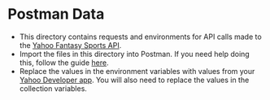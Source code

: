 # Postman Data
- This directory contains requests and environments for API calls made to the [Yahoo Fantasy Sports API](https://developer.yahoo.com/fantasysports/guide/).
- Import the files in this directory into Postman. If you need help doing this, follow the guide [here](https://learning.postman.com/docs/getting-started/importing-and-exporting-data/).
- Replace the values in the environment variables with values from your [Yahoo Developer app](https://developer.yahoo.com/apps/). You will also need to replace the values in the collection variables.